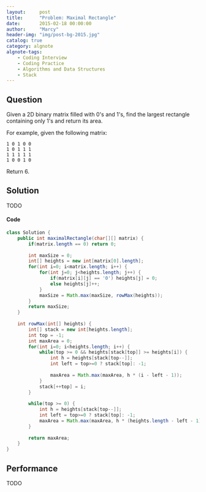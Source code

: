 ```yaml
---
layout:     post
title:      "Problem: Maximal Rectangle"
date:       2015-02-18 00:00:00
author:     "Marcy"
header-img: "img/post-bg-2015.jpg"
catalog: true
category: algnote
algnote-tags:
    - Coding Interview
    - Coding Practice
    - Algorithms and Data Structures
    - Stack
---
```


## Question

Given a 2D binary matrix filled with 0's and 1's, find the largest rectangle containing only 1's and return its area.

For example, given the following matrix:

```
1 0 1 0 0
1 0 1 1 1
1 1 1 1 1
1 0 0 1 0
```

Return 6.

## Solution
TODO

#### Code
```java
class Solution {
    public int maximalRectangle(char[][] matrix) {
        if(matrix.length == 0) return 0;
        
        int maxSize = 0;
        int[] heights = new int[matrix[0].length];
        for(int i=0; i<matrix.length; i++) {
            for(int j=0; j<heights.length; j++) {
                if(matrix[i][j] == '0') heights[j] = 0;
                else heights[j]++;
            }
            maxSize = Math.max(maxSize, rowMax(heights));
        }
        return maxSize;
    }
    
    int rowMax(int[] heights) {
        int[] stack = new int[heights.length];
        int top = -1;
        int maxArea = 0;
        for(int i=0; i<heights.length; i++) {
            while(top >= 0 && heights[stack[top]] >= heights[i]) {
                int h = heights[stack[top--]];
                int left = top>=0 ? stack[top]: -1;
                
                maxArea = Math.max(maxArea, h * (i - left - 1));
            }
            stack[++top] = i;
        }
        
        while(top >= 0) {
            int h = heights[stack[top--]];
            int left = top>=0 ? stack[top]: -1;
            maxArea = Math.max(maxArea, h * (heights.length - left - 1));
        }
        
        return maxArea;
    }
}
```

## Performance
TODO